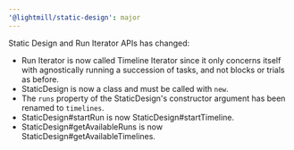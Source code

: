 ```yaml
---
'@lightmill/static-design': major
---
```


Static Design and Run Iterator APIs has changed:
  - Run Iterator is now called Timeline Iterator since it only concerns itself with agnostically running a succession of tasks, and not blocks or trials as before.
  - StaticDesign is now a class and must be called with `new`.
  - The `runs` property of the StaticDesign's constructor argument has been renamed to `timelines`.
  - StaticDesign#startRun is now StaticDesign#startTimeline.
  - StaticDesign#getAvailableRuns is now StaticDesign#getAvailableTimelines.
